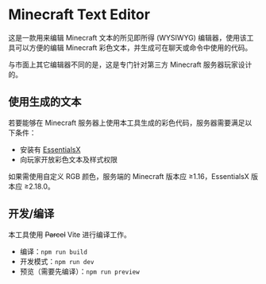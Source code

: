 # Minecraft Text Editor

这是一款用来编辑 Minecraft 文本的所见即所得 (WYSIWYG) 编辑器，使用该工具可以方便的编辑 Minecraft 彩色文本，并生成可在聊天或命令中使用的代码。

与市面上其它编辑器不同的是，这是专门针对第三方 Minecraft 服务器玩家设计的。

## 使用生成的文本

若要能够在 Minecraft 服务器上使用本工具生成的彩色代码，服务器需要满足以下条件：

- 安装有 [EssentialsX](https://essentialsx.net/)
- 向玩家开放彩色文本及样式权限

如果需使用自定义 RGB 颜色，服务端的 Minecraft 版本应 ≥1.16，EssentialsX 版本应 ≥2.18.0。

## 开发/编译

本工具使用 ~~Parcel~~ Vite 进行编译工作。

- 编译：`npm run build`
- 开发模式：`npm run dev`
- 预览（需要先编译）：`npm run preview`
